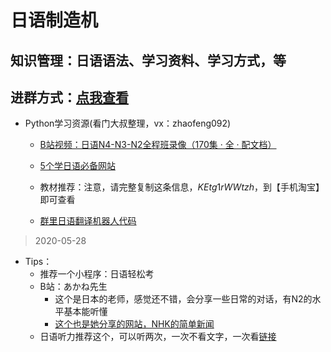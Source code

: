 日语制造机
==


知识管理：日语语法、学习资料、学习方式，等
--
进群方式：[点我查看](http://mp.weixin.qq.com/s?__biz=MzI2Nzg5MjgyNg==&mid=100000431&idx=1&sn=9dc486a67414a3fd59a2fe8be9db93e6&chksm=6af6a39a5d812a8cb01b77b109d6ceb618393fc3c4671ba58d604814b7efaca4ea289bf52818#rd)
--

- Python学习资源(看门大叔整理，vx：zhaofeng092)

    - [B站视频：日语N4-N3-N2全程班录像（170集 · 全 · 配文档）](https://www.bilibili.com/video/BV1ka4y1v7ff)

    - [5个学日语必备网站](https://mp.weixin.qq.com/s/3Z3gYrfjK86HnhZBqMC65g)

    - 教材推荐：注意，请完整复制这条信息，$KEtg1rWWtzh$，到【手机淘宝】即可查看

    - [群里日语翻译机器人代码](https://mp.weixin.qq.com/s/aqaq516F_oWYtNgghPx7AA)

> 2020-05-28
- Tips：
    - 推荐一个小程序：日语轻松考
    - B站：あかね先生
        - 这个是日本的老师，感觉还不错，会分享一些日常的对话，有N2的水平基本能听懂
        - [这个也是她分享的网站，NHK的简单新闻](https://www3.nhk.or.jp/news/easy/)
    - 日语听力推荐这个，可以听两次，一次不看文字，一次看[链接](https://mp.weixin.qq.com/s/uCmbUko5u853a7dHs-hnoQ)